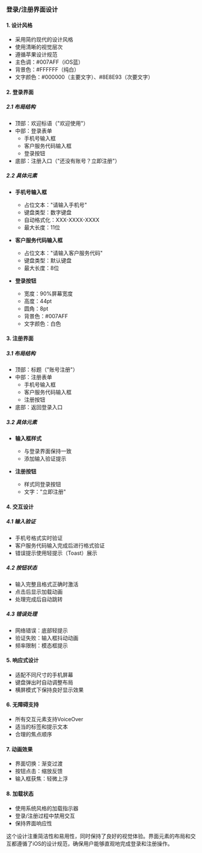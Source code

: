### 登录/注册界面设计

#### 1. 设计风格
- 采用简约现代的设计风格
- 使用清晰的视觉层次
- 遵循苹果设计规范
- 主色调：#007AFF（iOS蓝）
- 背景色：#FFFFFF（纯白）
- 文字颜色：#000000（主要文字）、#8E8E93（次要文字）

#### 2. 登录界面
##### 2.1 布局结构
- 顶部：欢迎标语（"欢迎使用"）
- 中部：登录表单
  - 手机号输入框
  - 客户服务代码输入框
  - 登录按钮
- 底部：注册入口（"还没有账号？立即注册"）

##### 2.2 具体元素
- **手机号输入框**
  - 占位文本："请输入手机号"
  - 键盘类型：数字键盘
  - 自动格式化：XXX-XXXX-XXXX
  - 最大长度：11位

- **客户服务代码输入框**
  - 占位文本："请输入客户服务代码"
  - 键盘类型：默认键盘
  - 最大长度：8位

- **登录按钮**
  - 宽度：90%屏幕宽度
  - 高度：44pt
  - 圆角：8pt
  - 背景色：#007AFF
  - 文字颜色：白色

#### 3. 注册界面
##### 3.1 布局结构
- 顶部：标题（"账号注册"）
- 中部：注册表单
  - 手机号输入框
  - 客户服务代码输入框
  - 注册按钮
- 底部：返回登录入口

##### 3.2 具体元素
- **输入框样式**
  - 与登录界面保持一致
  - 添加输入验证提示

- **注册按钮**
  - 样式同登录按钮
  - 文字："立即注册"

#### 4. 交互设计
##### 4.1 输入验证
- 手机号格式实时验证
- 客户服务代码输入完成后进行格式验证
- 错误提示使用轻提示（Toast）展示

##### 4.2 按钮状态
- 输入完整且格式正确时激活
- 点击后显示加载动画
- 处理完成后自动跳转

##### 4.3 错误处理
- 网络错误：底部轻提示
- 验证失败：输入框抖动动画
- 频率限制：模态框提示

#### 5. 响应式设计
- 适配不同尺寸的手机屏幕
- 键盘弹出时自动调整布局
- 横屏模式下保持良好显示效果

#### 6. 无障碍支持
- 所有交互元素支持VoiceOver
- 适当的标签和提示文本
- 合理的焦点顺序

#### 7. 动画效果
- 界面切换：渐变过渡
- 按钮点击：缩放反馈
- 输入框获焦：轻微上浮

#### 8. 加载状态
- 使用系统风格的加载指示器
- 登录/注册过程中禁用交互
- 保持界面响应性

这个设计注重简洁性和易用性，同时保持了良好的视觉体验。界面元素的布局和交互都遵循了iOS的设计规范，确保用户能够直观地完成登录和注册操作。
